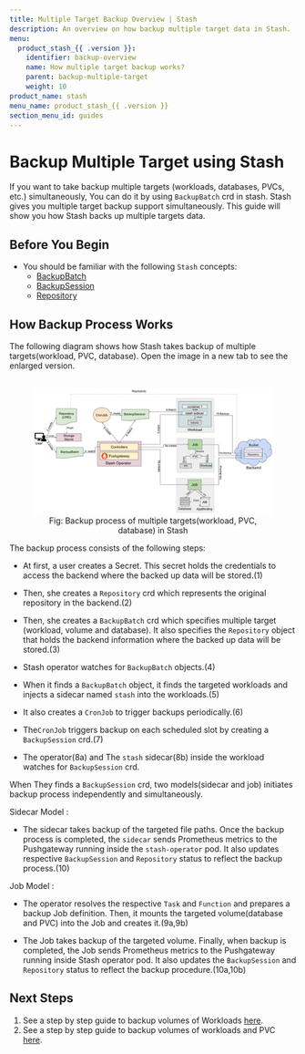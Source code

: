 ```yaml
---
title: Multiple Target Backup Overview | Stash
description: An overview on how backup multiple target data in Stash.
menu:
  product_stash_{{ .version }}:
    identifier: backup-overview
    name: How multiple target backup works?
    parent: backup-multiple-target
    weight: 10
product_name: stash
menu_name: product_stash_{{ .version }}
section_menu_id: guides
---
```


# Backup Multiple Target using Stash

If you want to take backup multiple targets (workloads, databases, PVCs, etc.) simultaneously, You can do it by using `BackupBatch` crd in stash. Stash gives you multiple target backup support simultaneously. This guide will show you how Stash backs up multiple targets data.

## Before You Begin

- You should be familiar with the following `Stash` concepts:
  - [BackupBatch](/docs/concepts/crds/backupbatch.md)
  - [BackupSession](/docs/concepts/crds/backupsession.md)
  - [Repository](/docs/concepts/crds/repository.md)

## How Backup Process Works

The following diagram shows how Stash takes backup of multiple targets(workload, PVC, database). Open the image in a new tab to see the enlarged version.

<figure align="center">
  <img alt="Stash Backup Flow" src="/docs/images/guides/latest/backup-multiple-target/backupbatch_overview.svg">
<figcaption align="center">Fig: Backup process of multiple targets(workload, PVC, database) in Stash</figcaption>
</figure>

The backup process consists of the following steps:

- At first, a user creates a Secret. This secret holds the credentials to access the backend where the backed up data will be stored.(1)

- Then, she creates a `Repository` crd which represents the original repository in the backend.(2)

- Then, she creates a `BackupBatch` crd which specifies multiple target (workload, volume and database). It also specifies the `Repository` object that holds the backend information where the backed up data will be stored.(3)

- Stash operator watches for `BackupBatch` objects.(4)

- When it finds a `BackupBatch` object, it finds the targeted workloads and injects a sidecar named `stash` into the workloads.(5)

- It also creates a `CronJob` to trigger backups periodically.(6)

- The`CronJob` triggers backup on each scheduled slot by creating a `BackupSession` crd.(7)
  
- The operator(8a) and The `stash` sidecar(8b) inside the workload watches for `BackupSession` crd.

When They finds a `BackupSession` crd, two models(sidecar and job) initiates backup process independently and simultaneously.

Sidecar Model :

- The sidecar takes backup of the targeted file paths. Once the backup process is completed, the `sidecar` sends Prometheus metrics to the Pushgateway running inside the `stash-operator` pod. It also updates respective `BackupSession` and `Repository` status to reflect the backup process.(10)

Job Model :

- The operator resolves the respective `Task` and `Function` and prepares a backup Job definition. Then, it mounts the targeted volume(database and PVC) into the Job and creates it.(9a,9b)

- The Job takes backup of the targeted volume. Finally, when backup is completed, the Job sends Prometheus metrics to the Pushgateway running inside Stash operator pod. It also updates the `BackupSession` and `Repository` status to reflect the backup procedure.(10a,10b)

## Next Steps

1. See a step by step guide to backup volumes of Workloads [here](/docs/guides/latest/backup-multiple-target/workloads.md).
2. See a step by step guide to backup volumes of workloads and PVC [here](/docs/guides/latest/backup-multiple-target/volumes.md).
